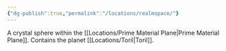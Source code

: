 ```yaml
---
{"dg-publish":true,"permalink":"/locations/realmspace/"}
---
```


A crystal sphere within the [[Locations/Prime Material Plane\|Prime Material Plane]]. Contains the planet [[Locations/Toril\|Toril]].
